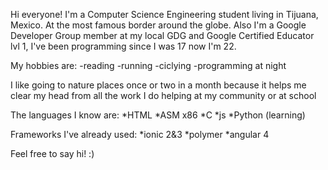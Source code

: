 Hi everyone! I'm a Computer Science Engineering student living in Tijuana, Mexico. At the most famous border around the globe.
Also I'm a Google Developer Group member at my local GDG and Google Certified Educator lvl 1, I've been programming since I was 17 now I'm 22.

My hobbies are:
-reading
-running 
-ciclying
-programming at night

I like going to nature places once or two in a month because it helps me clear my head from all the work I do helping at my community or at school

The languages I know are:
*HTML
*ASM x86
*C
*js
*Python (learning)

Frameworks I've already used:
*ionic 2&3
*polymer
*angular 4

Feel free to say hi! :)
